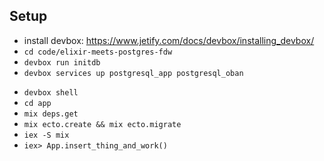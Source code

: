 ## Setup

- install devbox: https://www.jetify.com/docs/devbox/installing_devbox/
- `cd code/elixir-meets-postgres-fdw`
- `devbox run initdb`
- `devbox services up postgresql_app postgresql_oban`

<!-- -->

- `devbox shell`
- `cd app`
- `mix deps.get`
- `mix ecto.create && mix ecto.migrate`
- `iex -S mix`
- `iex> App.insert_thing_and_work()`
